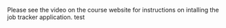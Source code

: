 Please see the video on the course website for instructions on intalling the job tracker application. test
